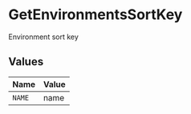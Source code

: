 # GetEnvironmentsSortKey

Environment sort key


## Values

| Name   | Value  |
| ------ | ------ |
| `NAME` | name   |